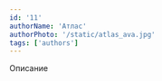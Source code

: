 ```yaml
---
id: '11'
authorName: 'Атлас'
authorPhoto: '/static/atlas_ava.jpg'
tags: ['authors']
---
```


Описание
